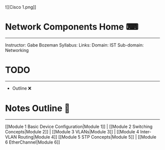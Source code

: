 ![[Cisco 1.png]]
# **Network Components Home** ⌨
---

Instructor: Gabe Bozeman
Syllabus: 
Links: 
Domain: IST
Sub-domain: Networking 

# **TODO**
---
- Outline ❌


# **Notes Outline** 📑
---

[[Module 1 Basic Device Configuration|Module 1]] | [[Module 2 Switching Concepts|Module 2]] | [[Module 3 VLANs|Module 3]] | [[Module 4 Inter-VLAN Routing|Module 4]]
[[Module 5 STP Concepts|Module 5]] | [[Module 6 EtherChannel|Module 6]]